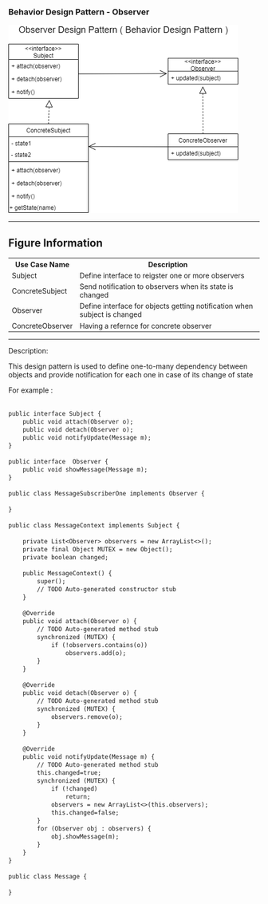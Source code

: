 ### Behavior Design Pattern - Observer

![Image description](https://github.com/Rapter1990/Design-Pattern-Examples-in-Java/blob/master/images/observer.png)

<hr>
<h2>Figure Information</h2>

<table>
  <tr>
    <th>Use Case Name</th>
    <th>Description</th>
  </tr>
  <tr>
    <td>Subject</td>
    <td>Define interface to reigster one or more observers</td>
  </tr>
  <tr>
    <td>ConcreteSubject</td>
    <td>Send notification to observers when its state is changed</td>
  </tr>
  <tr>
    <td>Observer</td>
    <td>Define interface for objects getting notification when subject is changed</td>
  </tr>
  <tr>
    <td>ConcreteObserver</td>
    <td>Having a refernce for concrete observer</td>
  </tr>
  
</table>

<hr>
Description:

This design pattern is used to define one-to-many dependency between objects and provide notification for each one in case of its change of state 

For example :

```

public interface Subject {
    public void attach(Observer o);
    public void detach(Observer o);
    public void notifyUpdate(Message m);
}

public interface  Observer {
    public void showMessage(Message m);
}

public class MessageSubscriberOne implements Observer {

}

public class MessageContext implements Subject {

	private List<Observer> observers = new ArrayList<>();
	private final Object MUTEX = new Object();
	private boolean changed;

	public MessageContext() {
		super();
		// TODO Auto-generated constructor stub
	}

	@Override
	public void attach(Observer o) {
		// TODO Auto-generated method stub
		synchronized (MUTEX) {
			if (!observers.contains(o))
				observers.add(o);
		}
	}

	@Override
	public void detach(Observer o) {
		// TODO Auto-generated method stub
		synchronized (MUTEX) {
			observers.remove(o);
		}
	}

	@Override
	public void notifyUpdate(Message m) {
		// TODO Auto-generated method stub
		this.changed=true;
		synchronized (MUTEX) {
			if (!changed)
				return;
			observers = new ArrayList<>(this.observers);
			this.changed=false;
		}
		for (Observer obj : observers) {
			obj.showMessage(m);
		}
	}
}

public class Message {

}

```
